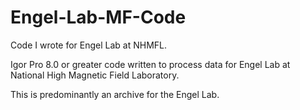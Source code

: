 # Engel-Lab-MF-Code
Code I wrote for Engel Lab at NHMFL.

Igor Pro 8.0 or greater code written to process data for Engel Lab at National High Magnetic Field Laboratory.

This is predominantly an archive for the Engel Lab.
